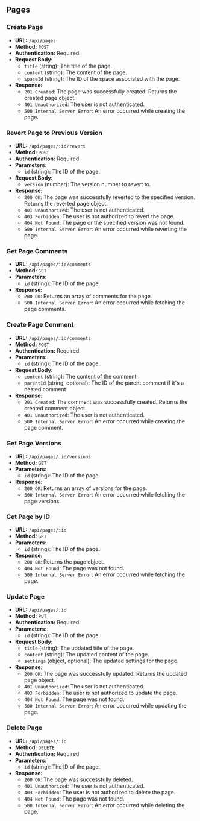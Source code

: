 ## Pages

### Create Page

- **URL:** `/api/pages`
- **Method:** `POST`
- **Authentication:** Required
- **Request Body:**
  - `title` (string): The title of the page.
  - `content` (string): The content of the page.
  - `spaceId` (string): The ID of the space associated with the page.
- **Response:**
  - `201 Created`: The page was successfully created. Returns the created page object.
  - `401 Unauthorized`: The user is not authenticated.
  - `500 Internal Server Error`: An error occurred while creating the page.

### Revert Page to Previous Version

- **URL:** `/api/pages/:id/revert`
- **Method:** `POST`
- **Authentication:** Required
- **Parameters:**
  - `id` (string): The ID of the page.
- **Request Body:**
  - `version` (number): The version number to revert to.
- **Response:**
  - `200 OK`: The page was successfully reverted to the specified version. Returns the reverted page object.
  - `401 Unauthorized`: The user is not authenticated.
  - `403 Forbidden`: The user is not authorized to revert the page.
  - `404 Not Found`: The page or the specified version was not found.
  - `500 Internal Server Error`: An error occurred while reverting the page.

### Get Page Comments

- **URL:** `/api/pages/:id/comments`
- **Method:** `GET`
- **Parameters:**
  - `id` (string): The ID of the page.
- **Response:**
  - `200 OK`: Returns an array of comments for the page.
  - `500 Internal Server Error`: An error occurred while fetching the page comments.

### Create Page Comment

- **URL:** `/api/pages/:id/comments`
- **Method:** `POST`
- **Authentication:** Required
- **Parameters:**
  - `id` (string): The ID of the page.
- **Request Body:**
  - `content` (string): The content of the comment.
  - `parentId` (string, optional): The ID of the parent comment if it's a nested comment.
- **Response:**
  - `201 Created`: The comment was successfully created. Returns the created comment object.
  - `401 Unauthorized`: The user is not authenticated.
  - `500 Internal Server Error`: An error occurred while creating the page comment.

### Get Page Versions

- **URL:** `/api/pages/:id/versions`
- **Method:** `GET`
- **Parameters:**
  - `id` (string): The ID of the page.
- **Response:**
  - `200 OK`: Returns an array of versions for the page.
  - `500 Internal Server Error`: An error occurred while fetching the page versions.

### Get Page by ID

- **URL:** `/api/pages/:id`
- **Method:** `GET`
- **Parameters:**
  - `id` (string): The ID of the page.
- **Response:**
  - `200 OK`: Returns the page object.
  - `404 Not Found`: The page was not found.
  - `500 Internal Server Error`: An error occurred while fetching the page.

### Update Page

- **URL:** `/api/pages/:id`
- **Method:** `PUT`
- **Authentication:** Required
- **Parameters:**
  - `id` (string): The ID of the page.
- **Request Body:**
  - `title` (string): The updated title of the page.
  - `content` (string): The updated content of the page.
  - `settings` (object, optional): The updated settings for the page.
- **Response:**
  - `200 OK`: The page was successfully updated. Returns the updated page object.
  - `401 Unauthorized`: The user is not authenticated.
  - `403 Forbidden`: The user is not authorized to update the page.
  - `404 Not Found`: The page was not found.
  - `500 Internal Server Error`: An error occurred while updating the page.

### Delete Page

- **URL:** `/api/pages/:id`
- **Method:** `DELETE`
- **Authentication:** Required
- **Parameters:**
  - `id` (string): The ID of the page.
- **Response:**
  - `200 OK`: The page was successfully deleted.
  - `401 Unauthorized`: The user is not authenticated.
  - `403 Forbidden`: The user is not authorized to delete the page.
  - `404 Not Found`: The page was not found.
  - `500 Internal Server Error`: An error occurred while deleting the page.
